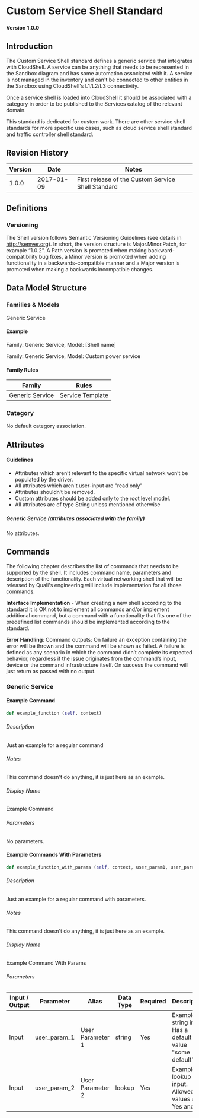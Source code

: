 # Custom Service Shell Standard

#### Version 1.0.0


## Introduction
The Custom Service Shell standard defines a generic service that integrates with CloudShell. A service can be anything that needs to be represented in the Sandbox diagram and has some automation associated with it. A service is not managed in the inventory and can't be connected to other entities in the Sandbox using CloudShell's L1/L2/L3 connectivity.

Once a service shell is loaded into CloudShell it should be associated with a category in order to be published to the Services catalog of the relevant domain.

This standard is dedicated for custom work. There are other service shell standards for more specific use cases, such as cloud service shell standard and traffic controller shell standard.

## Revision History

Version | Date | Notes
--- | --- | ---
1.0.0 | 2017-01-09 | First release of the Custom Service Shell Standard


## Definitions
### Versioning
The Shell version follows Semantic Versioning Guidelines (see details in http://semver.org). In short, the version structure is Major.Minor.Patch, for example “1.0.2”. A Path version is promoted when making backward-compatibility bug fixes, a Minor version is promoted when adding functionality in a backwards-compatible manner and a  Major version is promoted when making a backwards incompatible changes.


## Data Model Structure

### Families & Models 

Generic Service

#### Example

Family: Generic Service, Model: [Shell name]

Family: Generic Service, Model: Custom power service

#### Family Rules

Family | Rules
--- | ---
Generic Service | Service Template

### Category

No default category association.


## Attributes
#### Guidelines
- Attributes which aren’t relevant to the specific virtual network won’t be populated by the driver.
- All attributes which aren't user-input are "read only"
- Attributes shouldn’t be removed.
- Custom attributes should be added only to the root level model.
- All attributes are of type String unless mentioned otherwise

##### Generic Service (attributes associated with the family)

No attributes.

## Commands
The following chapter describes the list of commands that needs to be supported by the shell. It includes command name, parameters and description of the functionality. Each virtual networking shell that will be released by Quali's engineering will include implementation for all those commands.

**Interface Implementation** - When creating a new shell according to the standard it is OK not to implement all commands and/or implement additional command, but a command with a functionality that fits one of the predefined list commands should be implemented according to the standard.

**Error Handling**: Command outputs: On failure an exception containing the error will be thrown and the command will be shown as failed. A failure is defined as any scenario in which the command didn’t complete its expected behavior, regardless if the issue originates from the command’s input, device or the command infrastructure itself. On success the command will just return as passed with no output.


### Generic Service

#### Example Command
```python
def example_function (self, context)
```

###### Description
Just an example for a regular command

###### Notes
This command doesn't do anything, it is just here as an example.

###### Display Name
Example Command

###### Parameters

No parameters.

#### Example Commands With Parameters
```python
def example_function_with_params (self, context, user_param1, user_param2)
```

###### Description
Just an example for a regular command with parameters.

###### Notes
This command doesn't do anything, it is just here as an example.

###### Display Name
Example Command With Params

###### Parameters
Input / Output | Parameter | Alias | Data Type | Required | Description
--- | --- | --- | --- | --- | ---
Input | user_param_1 | User Parameter 1 | string | Yes | Example string input. Has a default value "some default".
Input | user_param_2 | User Parameter 2 | lookup | Yes | Example lookup input. Allowed values are Yes and No.